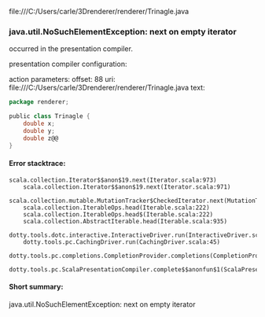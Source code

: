 file:///C:/Users/carle/3Drenderer/renderer/Trinagle.java
### java.util.NoSuchElementException: next on empty iterator

occurred in the presentation compiler.

presentation compiler configuration:


action parameters:
offset: 88
uri: file:///C:/Users/carle/3Drenderer/renderer/Trinagle.java
text:
```scala
package renderer;

public class Trinagle {
    double x;
    double y;
    double z@@
}

```



#### Error stacktrace:

```
scala.collection.Iterator$$anon$19.next(Iterator.scala:973)
	scala.collection.Iterator$$anon$19.next(Iterator.scala:971)
	scala.collection.mutable.MutationTracker$CheckedIterator.next(MutationTracker.scala:76)
	scala.collection.IterableOps.head(Iterable.scala:222)
	scala.collection.IterableOps.head$(Iterable.scala:222)
	scala.collection.AbstractIterable.head(Iterable.scala:935)
	dotty.tools.dotc.interactive.InteractiveDriver.run(InteractiveDriver.scala:164)
	dotty.tools.pc.CachingDriver.run(CachingDriver.scala:45)
	dotty.tools.pc.completions.CompletionProvider.completions(CompletionProvider.scala:72)
	dotty.tools.pc.ScalaPresentationCompiler.complete$$anonfun$1(ScalaPresentationCompiler.scala:150)
```
#### Short summary: 

java.util.NoSuchElementException: next on empty iterator